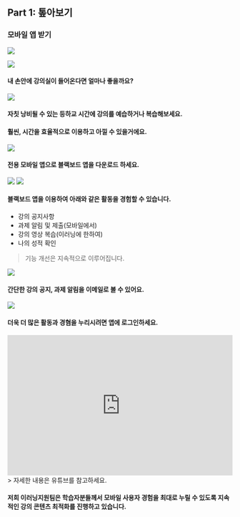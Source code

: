 ## Part 1: 톺아보기

### 모바일 앱 받기
![](/assets/학습자가이드-모바일-슬라이드0.PNG)


![](/assets/학습자가이드-모바일-슬라이드1.PNG)
#### 내 손안에 강의실이 들어온다면 얼마나 좋을까요?
![](/assets/학습자가이드-모바일-슬라이드2.PNG)
#### 자칫 낭비될 수 있는 등하교 시간에 강의를 예습하거나 복습해보세요.
#### 훨씬, 시간을 효율적으로 이용하고 아낄 수 있을거에요.

![](/assets/학습자가이드-모바일-슬라이드3.PNG)
#### 전용 모바일 앱으로 블랙보드 앱을 다운로드 하세요. 
![](/assets/play_store.png) ![](/assets/app_store.png)
#### 블랙보드 앱을 이용하여 아래와 같은 활동을 경험할 수 있습니다.
  - 강의 공지사항
  - 과제 알림 및 제출(모바일에서)
  - 강의 영상 복습(이러닝에 한하여)
  - 나의 성적 확인
  
  
  > 기능 개선은 지속적으로 이루어집니다.

  
![](/assets/학습자가이드-모바일-슬라이드4.PNG)      
#### 간단한 강의 공지, 과제 알림을 이메일로 볼 수 있어요.
![](/assets/학습자가이드-모바일-슬라이드5.PNG)
#### 더욱 더 많은 활동과 경혐을 누리시려면 앱에 로그인하세요.   

<iframe width="100%" height="315" src="https://www.youtube.com/embed/E2QXqFaKuTg?ecver=1" frameborder="0" allow="autoplay; encrypted-media" allowfullscreen></iframe>
> 자세한 내용은 유튜브를 참고하세요.


#### 저희 이러닝지원팀은 학습자분들께서 모바일 사용자 경험을 최대로 누릴 수 있도록 지속적인 강의 콘텐츠 최적화를 진행하고 있습니다.

